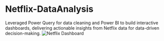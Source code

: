 # Netflix-DataAnalysis
Leveraged Power Query for data cleaning and Power BI to build interactive dashboards, delivering actionable insights from Netflix data for data-driven decision-making.
![Netflix Dashboard](https://github.com/user-attachments/assets/8bbc629b-9920-4da8-b828-c8c23872a699)

